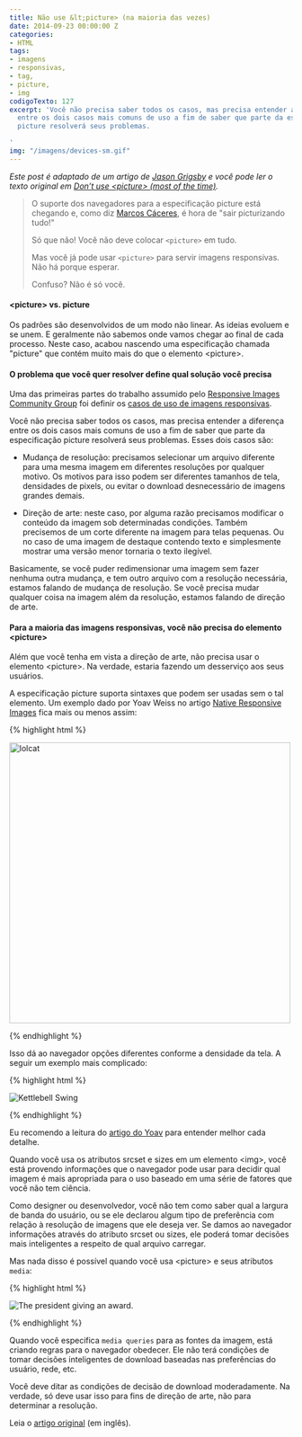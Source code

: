 ```yaml
---
title: Não use &lt;picture> (na maioria das vezes)
date: 2014-09-23 00:00:00 Z
categories:
- HTML
tags:
- imagens
- responsivas,
- tag,
- picture,
- img
codigoTexto: 127
excerpt: 'Você não precisa saber todos os casos, mas precisa entender a diferença
  entre os dois casos mais comuns de uso a fim de saber que parte da especificação
  picture resolverá seus problemas.

'
img: "/imagens/devices-sm.gif"
---
```


<em>Este post é adaptado de um artigo de <a href="http://blog.cloudfour.com/author/jason-grigsby/" title="Posts by Jason Grigsby" hreflang="en">Jason Grigsby</a> e você pode ler o texto original em <a href="http://blog.cloudfour.com/dont-use-picture-most-of-the-time/" hreflang="en">Don’t use &lt;picture> (most of the time)</a>.</em>

> O suporte dos navegadores para a especificação picture está chegando e, como diz <a href="http://marcosc.com/">Marcos Cáceres</a>, é hora de "sair picturizando tudo!"
> 
> Só que não! Você não deve colocar `<picture>` em tudo.
> 
> Mas você já pode usar `<picture>` para servir imagens responsivas. Não há porque esperar.
> 
> Confuso? Não é só você.

#### &lt;picture> vs. picture

Os padrões são desenvolvidos de um modo não linear. As ideias evoluem e se unem. E geralmente não sabemos onde vamos chegar ao final de cada processo. Neste caso, acabou nascendo uma especificação chamada "picture" que contém muito mais do que o elemento &lt;picture>.

#### O problema que você quer resolver define qual solução você precisa

Uma das primeiras partes do trabalho assumido pelo <a href="http://responsiveimages.org/" hreflang="en">Responsive Images Community Group</a> foi definir os <a href="http://usecases.responsiveimages.org/" hreflang="en">casos de uso de imagens responsivas</a>.

Você não precisa saber todos os casos, mas precisa entender a diferença entre os dois casos mais comuns de uso a fim de saber que parte da especificação picture resolverá seus problemas. Esses dois casos são:



- Mudança de resolução: precisamos selecionar um arquivo diferente para uma mesma imagem em diferentes resoluções por qualquer motivo. Os motivos para isso podem ser diferentes tamanhos de tela, densidades de pixels, ou evitar o download desnecessário de imagens grandes demais.

- Direção de arte: neste caso, por alguma razão precisamos modificar o conteúdo da imagem sob determinadas condições. Também precisemos de um corte diferente na imagem para telas pequenas. Ou no caso de uma imagem de destaque contendo texto e simplesmente mostrar uma versão menor tornaria o texto ilegível.



Basicamente, se você puder redimensionar uma imagem sem fazer nenhuma outra mudança, e tem outro arquivo com a resolução necessária, estamos falando de mudança de resolução. Se você precisa mudar qualquer coisa na imagem além da resolução, estamos falando de direção de arte.

#### Para a maioria das imagens responsivas, você não precisa do elemento &lt;picture>

Além que você tenha em vista a direção de arte, não precisa usar o elemento &lt;picture>. Na verdade, estaria fazendo um desserviço aos seus usuários.

A especificação picture suporta sintaxes que podem ser usadas sem o tal elemento. Um exemplo dado por Yoav Weiss no artigo <a href="https://dev.opera.com/articles/native-responsive-images/" hreflang="en">Native Responsive Images</a> fica mais ou menos assim:


{% highlight html %}

<img src="cat_500px.jpg"
    srcset="cat_750px.jpg 1.5x, cat_1000px.jpg 2x"
    width="500px" alt="lolcat">

{% endhighlight %}


Isso dá ao navegador opções diferentes conforme a densidade da tela. A seguir um exemplo mais complicado:


{% highlight html %}

<img sizes="(max-width: 30em) 100vw,
            (max-width: 50em) 50vw,
            calc(33vw - 100px)"
    srcset="swing-200.jpg 200w,
            swing-400.jpg 400w,
            swing-800.jpg 800w,
            swing-1600.jpg 1600w"
    src="swing-400.jpg" alt="Kettlebell Swing">

{% endhighlight %}


Eu recomendo a leitura do <a href="https://dev.opera.com/articles/native-responsive-images/" hreflang="en">artigo do Yoav</a> para entender melhor cada detalhe.

Quando você usa os atributos srcset e sizes em um elemento &lt;img>, você está provendo informações que o navegador pode usar para decidir qual imagem é mais apropriada para o uso baseado em uma série de fatores que você não tem ciência.

Como designer ou desenvolvedor, você não tem como saber qual a largura de banda do usuário, ou se ele declarou algum tipo de preferência com relação à resolução de imagens que ele deseja ver. Se damos ao navegador informações através do atributo srcset ou sizes, ele poderá tomar decisões mais inteligentes a respeito de qual arquivo carregar.

Mas nada disso é possível quando você usa &lt;picture> e seus atributos <code>media</code>:


{% highlight html %}

<picture>
    <source media="(min-width: 45em)" srcset="large.jpg">
    <source media="(min-width: 32em)" srcset="med.jpg">
    <img src="small.jpg" alt="The president giving an award.">
</picture>

{% endhighlight %}


Quando você especifica <code>media queries</code> para as fontes da imagem, está criando regras para o navegador obedecer. Ele não terá condições de tomar decisões inteligentes de download baseadas nas preferências do usuário, rede, etc.

Você deve ditar as condições de decisão de download moderadamente. Na verdade, só deve usar isso para fins de direção de arte, não para determinar a resolução.

Leia o <a href="http://blog.cloudfour.com/dont-use-picture-most-of-the-time/" hreflang="en">artigo original</a> (em inglês).

